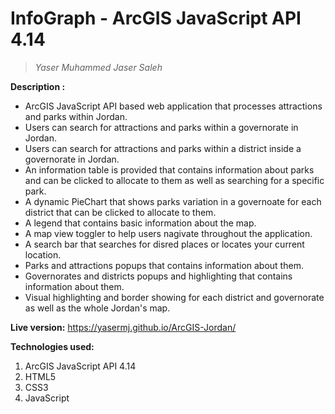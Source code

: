 # InfoGraph - ArcGIS JavaScript API 4.14
> _Yaser Muhammed Jaser Saleh_


**Description :**
* ArcGIS JavaScript API based web application that processes attractions and parks within Jordan.
* Users can search for attractions and parks within a governorate in Jordan.
* Users can search for attractions and parks within a district inside a governorate in Jordan.
* An information table is provided that contains information about parks and can be clicked to allocate to them as well as searching for a specific park.
* A dynamic PieChart that shows parks variation in a governoate for each district that can be clicked to allocate to them.
* A legend that contains basic information about the map.
* A map view toggler to help users nagivate throughout the application.
* A search bar that searches for disred places or locates your current location.
* Parks and attractions popups that contains information about them.
* Governorates and districts popups and highlighting that contains information about them.
* Visual highlighting and border showing for each district and governorate as well as the whole Jordan's map.


**Live version:**   https://yasermj.github.io/ArcGIS-Jordan/


**Technologies used:**

1) ArcGIS JavaScript API 4.14
2) HTML5
3) CSS3
4) JavaScript
